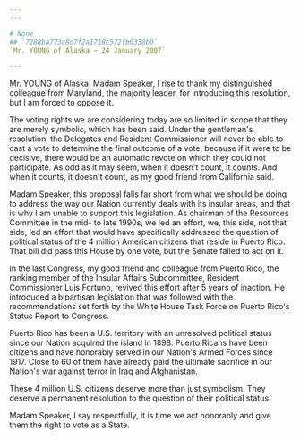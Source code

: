 ```yaml
---
---

# None
## `7288ba773c8d7f2a1718c572fb6338b0`
`Mr. YOUNG of Alaska — 24 January 2007`

---
```



Mr. YOUNG of Alaska. Madam Speaker, I rise to thank my distinguished 
colleague from Maryland, the majority leader, for introducing this 
resolution, but I am forced to oppose it.

The voting rights we are considering today are so limited in scope 
that they are merely symbolic, which has been said. Under the 
gentleman's resolution, the Delegates and Resident Commissioner will 
never be able to cast a vote to determine the final outcome of a vote, 
because if it were to be decisive, there would be an automatic revote 
on which they could not participate. As odd as it may seem, when it 
doesn't count, it counts. And when it counts, it doesn't count, as my 
good friend from California said.

Madam Speaker, this proposal falls far short from what we should be 
doing to address the way our Nation currently deals with its insular 
areas, and that is why I am unable to support this legislation. As 
chairman of the Resources Committee in the mid- to late 1990s, we led 
an effort, we, this side, not that side, led an effort that would have 
specifically addressed the question of political status of the 4 
million American citizens that reside in Puerto Rico. That bill did 
pass this House by one vote, but the Senate failed to act on it.

In the last Congress, my good friend and colleague from Puerto Rico, 
the ranking member of the Insular Affairs Subcommittee, Resident 
Commissioner Luis Fortuno, revived this effort after 5 years of 
inaction. He introduced a bipartisan legislation that was followed with 
the recommendations set forth by the White House Task Force on Puerto 
Rico's Status Report to Congress.

Puerto Rico has been a U.S. territory with an unresolved political 
status since our Nation acquired the island in 1898. Puerto Ricans have 
been citizens and have honorably served in our Nation's Armed Forces 
since 1917. Close to 60 of them have already paid the ultimate 
sacrifice in our Nation's war against terror in Iraq and Afghanistan.

These 4 million U.S. citizens deserve more than just symbolism. They 
deserve a permanent resolution to the question of their political 
status.

Madam Speaker, I say respectfully, it is time we act honorably and 
give them the right to vote as a State.